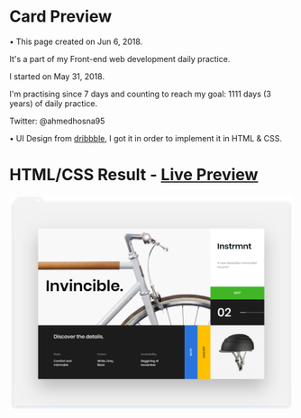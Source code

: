 # Card Preview

• This page created on Jun 6, 2018.

It's a part of my Front-end web development daily practice.

I started on May 31, 2018.

I'm practising since 7 days and counting to reach my goal: 1111 days (3 years) of daily practice.

Twitter: @ahmedhosna95

• UI Design from [dribbble](https://dribbble.com/shots/4603223-Instrmnt-Bike), I got it in order to implement it in HTML & CSS.

# HTML/CSS Result - [Live Preview](https://cdn.rawgit.com/ahmedhosna95/Front-end-Daily-Practice/51f2216b/Day007/card_preview/index.html)

![](assets/img/frame-generic.png)
